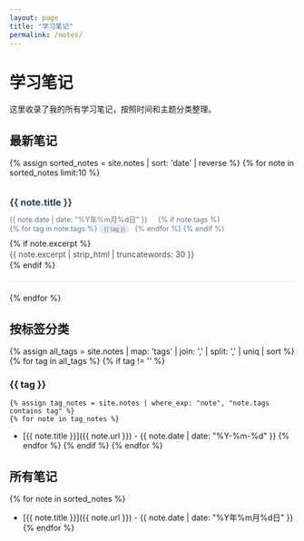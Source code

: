 ```yaml
---
layout: page
title: "学习笔记"
permalink: /notes/
---
```


# 学习笔记

这里收录了我的所有学习笔记，按照时间和主题分类整理。

## 最新笔记

{% assign sorted_notes = site.notes | sort: 'date' | reverse %}
{% for note in sorted_notes limit:10 %}
<div class="note-item">
  <h3><a href="{{ note.url }}">{{ note.title }}</a></h3>
  <div class="note-meta">
    <span class="note-date">{{ note.date | date: "%Y年%m月%d日" }}</span>
    {% if note.tags %}
      <span class="note-tags">
        {% for tag in note.tags %}
          <span class="tag">{{ tag }}</span>
        {% endfor %}
      </span>
    {% endif %}
  </div>
  {% if note.excerpt %}
    <p class="note-excerpt">{{ note.excerpt | strip_html | truncatewords: 30 }}</p>
  {% endif %}
</div>
{% endfor %}

## 按标签分类

{% assign all_tags = site.notes | map: 'tags' | join: ',' | split: ',' | uniq | sort %}
{% for tag in all_tags %}
  {% if tag != '' %}
### {{ tag }}
    {% assign tag_notes = site.notes | where_exp: "note", "note.tags contains tag" %}
    {% for note in tag_notes %}
- [{{ note.title }}]({{ note.url }}) - {{ note.date | date: "%Y-%m-%d" }}
    {% endfor %}
  {% endif %}
{% endfor %}

## 所有笔记

{% for note in sorted_notes %}
- [{{ note.title }}]({{ note.url }}) - {{ note.date | date: "%Y年%m月%d日" }}
{% endfor %}

<style>
.note-item {
  border-bottom: 1px solid #e9ecef;
  padding: 20px 0;
  margin-bottom: 20px;
}

.note-item:last-child {
  border-bottom: none;
}

.note-item h3 {
  margin: 0 0 10px 0;
}

.note-item h3 a {
  color: #2c3e50;
  text-decoration: none;
}

.note-item h3 a:hover {
  color: #007bff;
}

.note-meta {
  color: #6c757d;
  font-size: 0.9em;
  margin-bottom: 10px;
}

.note-date {
  margin-right: 15px;
}

.note-tags {
  display: inline-block;
}

.tag {
  background: #e9ecef;
  padding: 2px 8px;
  border-radius: 12px;
  font-size: 0.8em;
  margin-right: 5px;
}

.note-excerpt {
  color: #495057;
  line-height: 1.5;
  margin: 0;
}
</style> 